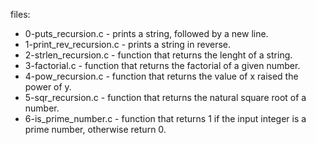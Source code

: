files:

- 0-puts_recursion.c - prints a string, followed by a new line.
- 1-print_rev_recursion.c - prints a string in reverse.
- 2-strlen_recursion.c - function that returns the lenght of a string.
- 3-factorial.c - function that returns the factorial of a given number.
- 4-pow_recursion.c - function that returns the value of x raised the power of y.
- 5-sqr_recursion.c - function that returns the natural square root of a number.
- 6-is_prime_number.c - function that returns 1 if the input integer is a prime number, otherwise return 0.
